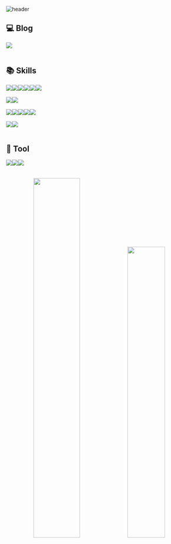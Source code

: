 ![header](https://capsule-render.vercel.app/api?type=waving&color=0:a82da8,100:da8f00&height=230&section=header&text=프론트엔드%20개발자&fontAlign=70&fontAlignY=40&fontSize=60&fontColor=ffffff)
## 💻 Blog
<a href="https://velog.io/@wldjsd79/posts" target="_blank">
    <img src="https://img.shields.io/badge/Vlog-20C997?style=for-the-badge&logo=velog&logoColor=white"/>
</a>

<br>
<br>

## 📚 Skills
<div style="display: flex;">
<a>
    <img src="https://img.shields.io/badge/react-61DAFB?style=for-the-badge&logo=react&logoColor=black"/>
</a>

<a>
    <img src="https://img.shields.io/badge/next.js-000000?style=for-the-badge&logo=nextdotjs&logoColor=FFFFFF"/>
</a>

<a>
    <img src="https://img.shields.io/badge/javascript-F7DF1E?style=for-the-badge&logo=javascript&logoColor=000000"/>
</a>

<a>
    <img src="https://img.shields.io/badge/typescript-3178C6?style=for-the-badge&logo=typescript&logoColor=FFFFFF"/>
</a>

<a>
    <img src="https://img.shields.io/badge/jquery-0769AD?style=for-the-badge&logo=jquery&logoColor=FFFFFF"/>
</a>

<a>
    <img src="https://img.shields.io/badge/axios-5A29E4?style=for-the-badge&logo=axios&logoColor=FFFFFF"/>
</a>
</div>

<br>

<div style="display: flex;">
<a>
    <img src="https://img.shields.io/badge/reactquery-FF4154?style=for-the-badge&logo=reactquery&logoColor=FFFFFF"/>
</a>

<a>
    <img src="https://img.shields.io/badge/redux-764ABC?style=for-the-badge&logo=redux&logoColor=FFFFFF"/>
</a>

</div>

<br>

<div style="display: flex;">
<a>
    <img src="https://img.shields.io/badge/html5-E34F26?style=for-the-badge&logo=html5&logoColor=FFFFFF"/>
</a>

<a>
    <img src="https://img.shields.io/badge/css3-1572B6?style=for-the-badge&logo=css3&logoColor=FFFFFF"/>
</a>

<a>
    <img src="https://img.shields.io/badge/styledcomponents-DB7093?style=for-the-badge&logo=styledcomponents&logoColor=FFFFFF"/>
</a>

<a>
    <img src="https://img.shields.io/badge/tailwindcss-06B6D4?style=for-the-badge&logo=tailwindcss&logoColor=FFFFFF"/>
</a>

<a href="https://example.com/larger-image" target="_blank">
    <img src="https://img.shields.io/badge/bootstrap-7952B3?style=for-the-badge&logo=bootstrap&logoColor=FFFFFF"/>
</a>
</div>

<br />

<div style="display: flex;">
<a>
    <img src="https://img.shields.io/badge/firebase-FFCA28?style=for-the-badge&logo=firebase&logoColor=FFFFFF"/>
</a>

<a>
    <img src="https://img.shields.io/badge/supabase-3FCF8E?style=for-the-badge&logo=supabase&logoColor=FFFFFF"/>
</a>
</div>

<br>

## 🔧 Tool

<div style="display: flex;">
<a>
    <img src="https://img.shields.io/badge/vercel-000000?style=for-the-badge&logo=vercel&logoColor=FFFFFF"/>
</a>

<a>
    <img src="https://img.shields.io/badge/slack-4A154B?style=for-the-badge&logo=slack&logoColor=FFFFFF"/>
</a>

<a>
    <img src="https://img.shields.io/badge/notion-000000?style=for-the-badge&logo=notion&logoColor=FFFFFF"/>
</a>
</div>


<br>

<br>

<div align="center">
    <img src="https://github-readme-stats.vercel.app/api?username=jihyun-N&show_icons=true&theme=transparent" style="width: 50%;" />
    <img src="https://github-readme-stats.vercel.app/api/top-langs/?username=jihyun-N&layout=compact" style="width: 45%;" />
</div>
